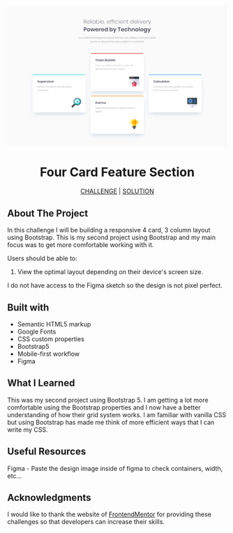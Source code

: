 ![four-card-feature-section](images\desktop-design.jpg)

<h1 align="center">Four Card Feature Section</h1>

<div align="center">

[CHALLENGE](https://www.frontendmentor.io/challenges/four-card-feature-section-weK1eFYK) |
[SOLUTION](https://www.frontendmentor.io/solutions)

</div>

## About The Project

In this challenge I will be building a responsive 4 card, 3 column layout using Bootstrap. This is my second project using Bootstrap and my main focus was to get more comfortable working with it.

Users should be able to:

1. View the optimal layout depending on their device's screen size.

I do not have access to the Figma sketch so the design is not pixel perfect.

## Built with

- Semantic HTML5 markup
- Google Fonts
- CSS custom properties
- Bootstrap5
- Mobile-first workflow
- Figma

## What I Learned

This was my second project using Bootstrap 5. I am getting a lot more comfortable using the Bootstrap properties and I now have a better understanding of how their grid system works. I am familiar with vanilla CSS but using Bootstrap has made me think of more efficient ways that I can write my CSS.

## Useful Resources

Figma - Paste the design image inside of figma to check containers, width, etc...

## Acknowledgments

I would like to thank the website of [FrontendMentor](https://www.frontendmentor.io/home) for providing these challenges so that developers can increase their skills.
